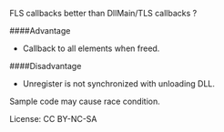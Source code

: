 FLS callbacks better than DllMain/TLS callbacks ?

####Advantage
* Callback to all elements when freed.

####Disadvantage
* Unregister is not synchronized with unloading DLL.

Sample code may cause race condition.

License: CC BY-NC-SA
